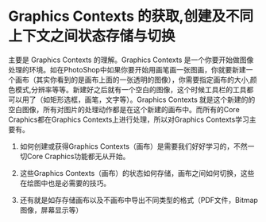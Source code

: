 # Graphics Contexts 的获取,创建及不同上下文之间状态存储与切换

主要是 Graphics Contexts 的理解。Graphics Contexts 是一个你要开始做图像处理的环境。如在PhotoShop中如果你要开始用画笔画一张图画，你就要新建一个画布（其实你看到的是画布上面的一张透明的图像），你需要指定画布的大小,颜色模式,分辨率等等。新建好之后就有一个空白的图像，这个时候工具栏的工具都可以用了（如矩形选框，画笔，文字等）。Graphics Contexts 就是这个新建的的空白图像，所有对图片的处理动作都是在这个新建的画布中。而所有的Core Craphics都在Graphics Contexts上进行处理，所以对Graphics Contexts学习主要有。

1. 如何创建或获得Graphics Contexts（画布）是需要我们好好学习的，不然一切Core Craphics功能都无从开始。

2. 这些Graphics Contexts（画布）的状态如何存储，画布之间如何切换，这些在绘图中也是必需要的技巧。

2. 还有就是如存存储画布以及不画布中导出不同类型的格式（PDF文件，Bitmap图像，屏幕显示等）



